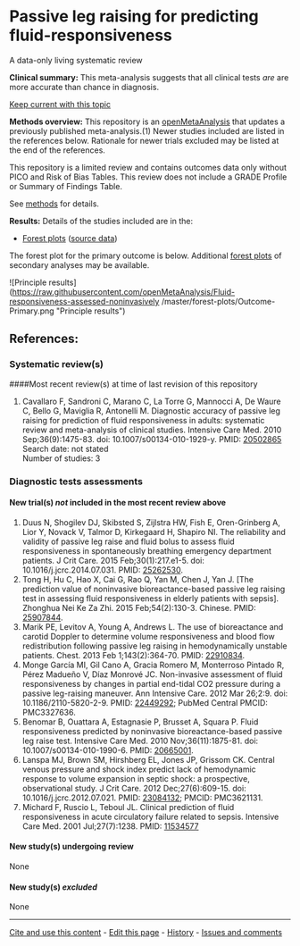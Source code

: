 # Passive leg raising for predicting fluid-responsiveness
A data-only living systematic review

**Clinical summary:** This meta-analysis suggests that all clinical tests *are* are more accurate than chance in diagnosis.

[Keep current with this topic](Keep-up.md)

**Methods overview:** This repository is an [openMetaAnalysis](https://openmetaanalysis.github.io/) that updates a previously published meta-analysis.(1) Newer studies included are listed in the references below. Rationale for newer trials excluded may be listed at the end of the references. 

This repository is a limited review and contains outcomes data only without PICO and Risk of Bias Tables.  This review does not include a GRADE Profile or Summary of Findings Table.

See [methods](http://openmetaanalysis.github.io/methods.html) for details.

**Results:** Details of the studies included are in the:
* [Forest plots](../../tree/master/forest-plots) ([source data](../../tree/master/data))

The forest plot for the primary outcome is below. Additional [forest plots](../../tree/master/forest-plots) of secondary analyses may be available. 

![Principle results](https://raw.githubusercontent.com/openMetaAnalysis/Fluid-responsiveness-assessed-noninvasively
/master/forest-plots/Outcome-Primary.png "Principle results")

References:
----------------------------------
### Systematic review(s)
####Most recent review(s) at time of last revision of this repository
1. Cavallaro F, Sandroni C, Marano C, La Torre G, Mannocci A, De Waure C, Bello G, Maviglia R, Antonelli M. Diagnostic accuracy of passive leg raising for prediction of fluid responsiveness in adults: systematic review and meta-analysis of clinical studies. Intensive Care Med. 2010 Sep;36(9):1475-83. doi: 10.1007/s00134-010-1929-y. PMID: [20502865](http://pubmed.gov/20502865)<br/>Search date: not stated<br/>Number of studies: 3

### Diagnostic tests assessments
#### New trial(s) *not* included in the most recent review above
1. Duus N, Shogilev DJ, Skibsted S, Zijlstra HW, Fish E, Oren-Grinberg A, Lior Y, Novack V, Talmor D, Kirkegaard H, Shapiro NI. The reliability and validity of passive leg raise and fluid bolus to assess fluid responsiveness in spontaneously breathing emergency department patients. J Crit Care. 2015 Feb;30(1):217.e1-5. doi: 10.1016/j.jcrc.2014.07.031. PMID: [25262530](http://pubmed.gov/25262530).
2. Tong H, Hu C, Hao X, Cai G, Rao Q, Yan M, Chen J, Yan J. [The prediction value of noninvasive bioreactance-based passive leg raising test in assessing fluid responsiveness in elderly patients with sepsis]. Zhonghua Nei Ke Za Zhi. 2015 Feb;54(2):130-3. Chinese. PMID: [25907844](http://pubmed.gov/25907844).
3. Marik PE, Levitov A, Young A, Andrews L. The use of bioreactance and carotid Doppler to determine volume responsiveness and blood flow redistribution following passive leg raising in hemodynamically unstable patients. Chest. 2013 Feb 1;143(2):364-70. PMID: [22910834](http://pubmed.gov/22910834).
4. Monge García MI, Gil Cano A, Gracia Romero M, Monterroso Pintado R, Pérez Madueño V, Díaz Monrové JC. Non-invasive assessment of fluid responsiveness by changes in partial end-tidal CO2 pressure during a passive leg-raising maneuver.  Ann Intensive Care. 2012 Mar 26;2:9. doi: 10.1186/2110-5820-2-9. PMID: [22449292](http://pubmed.gov/22449292); PubMed Central PMCID: PMC3327636.
5. Benomar B, Ouattara A, Estagnasie P, Brusset A, Squara P. Fluid responsiveness predicted by noninvasive bioreactance-based passive leg raise test. Intensive Care Med. 2010 Nov;36(11):1875-81. doi: 10.1007/s00134-010-1990-6. PMID: [20665001](http://pubmed.gov/20665001).
6. Lanspa MJ, Brown SM, Hirshberg EL, Jones JP, Grissom CK. Central venous pressure and shock index predict lack of hemodynamic response to volume expansion in septic shock: a prospective, observational study. J Crit Care. 2012 Dec;27(6):609-15. doi: 10.1016/j.jcrc.2012.07.021.  PMID: [23084132](http://pubmed.gov/23084132); PMCID: PMC3621131.
7. Michard F, Ruscio L, Teboul JL. Clinical prediction of fluid responsiveness in acute circulatory failure related to sepsis. Intensive Care Med. 2001 Jul;27(7):1238.  PMID: [11534577](http://pubmed.gov/11534577)

#### New study(s) undergoing review
None

#### New study(s) *excluded* 
None

-------------------------------
[Cite and use this content](https://github.com/openMetaAnalysis/openMetaAnalysis.github.io/blob/master/reusing.MD)  - [Edit this page](../../edit/master/README.md) - [History](../../commits/master/README.md)  - 
[Issues and comments](../../issues?q=is%3Aboth+is%3Aissue)

